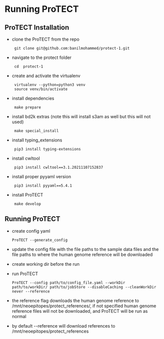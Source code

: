 # Running ProTECT

## ProTECT Installation
* clone the ProTECT from the repo

       git clone git@github.com:banilmohammed/protect-1.git
       
* navigate to the protect folder

       cd  protect-1
    
* create and activate the virtualenv
       
       virtualenv --python=python3 venv
       source venv/bin/activate
       
* install dependencies
       
       make prepare
       
* install bd2k extras (note this will install s3am as well but this will not used)
       
       make special_install
       
* install typing_extensions
       
       pip3 install typing-extensions
       
* install cwltool
       
       pip3 install cwltool==3.1.20211107152837
       
* install proper pyyaml version
       
       pip3 install pyyaml==5.4.1
       
* install ProTECT
       
       make develop
       
## Running ProTECT
* create config yaml

      ProTECT --generate_config
      
* update the config file with the file paths to the sample data files and the file paths to where the human genome reference will be downloaded
* create working dir before the run
* run ProTECT
      
      ProTECT --config path/to/config_file.yaml --workDir path/to/workDir/ path/to/jobStore --disableCaching --cleanWorkDir never --reference
      
* the reference flag downloads the human genome reference to /mnt/neoepitopes/protect_references/, if not specified human genome reference files will not be downloaded, and ProTECT will be run as normal
* by default --reference will download references to /mnt/neoepitopes/protect_references
